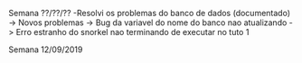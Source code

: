 Semana ??/??/??
-Resolvi os problemas do banco de dados (documentado)
-> Novos problemas
  -> Bug da variavel do nome do banco nao atualizando
  -> Erro estranho do snorkel nao terminando de executar no tuto 1

Semana 12/09/2019


